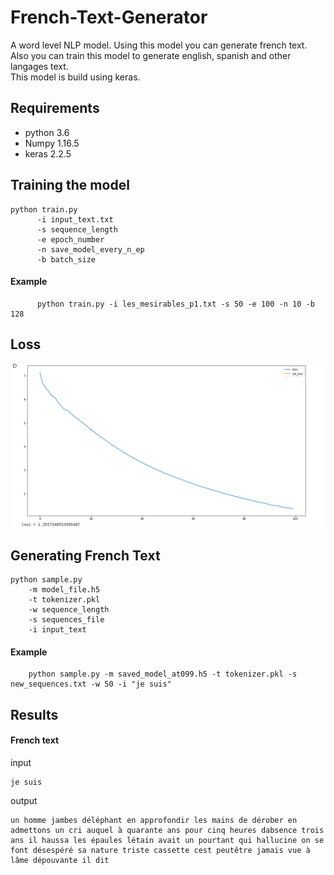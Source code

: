 # French-Text-Generator

A word level NLP model. Using this model you can generate french text. Also you can train this model to generate english, spanish and other langages text.
<br/>
This model is build using keras.

## Requirements

<ul>
  <li>python 3.6</li>
  <li>Numpy 1.16.5</li>
  <li>keras 2.2.5</li>
</ul>

## Training the model

```console
python train.py
      -i input_text.txt
      -s sequence_length
      -e epoch_number
      -n save_model_every_n_ep
      -b batch_size
```
#### Example

```console
      python train.py -i les_mesirables_p1.txt -s 50 -e 100 -n 10 -b 128
```

## Loss 

<p align="center">
  <img src="loss.png" title="loss" >
</p>

## Generating French Text

```console
python sample.py 
    -m model_file.h5
    -t tokenizer.pkl
    -w sequence_length
    -s sequences_file
    -i input_text
```

#### Example

```console
    python sample.py -m saved_model_at099.h5 -t tokenizer.pkl -s new_sequences.txt -w 50 -i "je suis"
```


## Results
#### French text
input
```text
je suis
```
output
```text
un homme jambes déléphant en approfondir les mains de dérober en admettons un cri auquel à quarante ans pour cinq heures dabsence trois ans il haussa les épaules létain avait un pourtant qui hallucine on se font désespéré sa nature triste cassette cest peutêtre jamais vue à lâme dépouvante il dit

```
